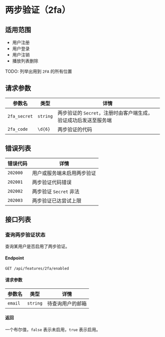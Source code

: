 # 两步验证（2fa）

## 适用范围

- 用户注册
- 用户登录
- 用户注销
- 播放列表删除

TODO: 列举出用到 `2FA` 的所有位置

## 请求参数

| 参数名       | 类型     | 详情                                                            |
| ------------ | -------- | --------------------------------------------------------------- |
| `2fa_secret` | `string` | 两步验证的 `Secret`，注册时由客户端生成，验证成功后发送至服务端 |
| `2fa_code`   | `\d{6}`  | 两步验证的代码                                                  |


## 错误列表

| 错误代码 | 详情                       |
| -------- | -------------------------- |
| `202000` | 用户或服务端未启用两步验证 |
| `202001` | 两步验证代码错误           |
| `202002` | 两步验证 `Secret` 非法     |
| `202003` | 两步验证已达尝试上限       |

## 接口列表

### 查询两步验证状态

查询某用户是否启用了两步验证。

#### Endpoint

`GET /api/features/2fa/enabled`

#### 请求参数

| 参数名  | 类型     | 详情             |
| ------- | -------- | ---------------- |
| `email` | `string` | 待查询用户的邮箱 |

#### 返回

一个布尔值，`false` 表示未启用，`true` 表示启用。

